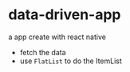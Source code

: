 # data-driven-app
a app create with react native 

* fetch the data
* use `FlatList` to do the ItemList 